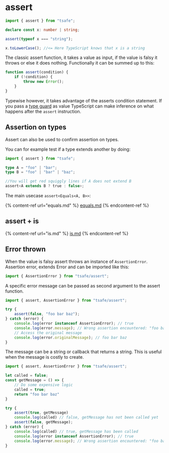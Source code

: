 # assert

```typescript
import { assert } from "tsafe";

declare const x: number | string;

assert(typeof x === "string");

x.toLowerCase(); //<= Here TypeScript knows that x is a string
```

The classic assert function, it takes a value as input, if the value is falsy it throws or else it does nothing. Functionally it can be summed up to this:

```typescript
function assert(condition) {
	if (!condition) {
		throw new Error();
	}
}
```

Typewise however, it takes advantage of the asserts condition statement. If you pass a [type guard](https://www.typescriptlang.org/docs/handbook/advanced-types.html#type-guards-and-differentiating-types) as value TypeScript can make inference on what happens after the `assert` instruction.

## Assertion on types

Assert can also be used to confirm assertion on types.

You can for example test if a type extends another by doing:

```typescript
import { assert } from "tsafe";

type A = "foo" | "bar";
type B = "foo" | "bar" | "baz";

//You will get red squiggly lines if A does not extend B
assert<A extends B ? true : false>;
```

The main usecase `assert<Equals<A, B>>`:

{% content-ref url="equals.md" %}
[equals.md](equals.md)
{% endcontent-ref %}

## assert + is

{% content-ref url="is.md" %}
[is.md](is.md)
{% endcontent-ref %}

## Error thrown

When the value is falsy assert throws an instance of `AssertionError`. Assertion error, extends Error and can be imported like this:

```typescript
import { AssertionError } from "tsafe/assert";
```

A specific error message can be passed as second argument to the assert function.

```typescript
import { assert, AssertionError } from "tsafe/assert";

try {
	assert(false, "foo bar baz");
} catch (error) {
	console.log(error instanceof AssertionError); // true
	console.log(error.message); // Wrong assertion encountered: "foo bar baz"
	// Access the original message
	console.log(error.originalMessage); // foo bar baz
}
```

The message can be a string or callback that returns a string. This is useful when the message is costly to create.

```typescript
import { assert, AssertionError } from "tsafe/assert";

let called = false;
const getMessage = () => {
	// Do some expensive logic
	called = true;
	return "foo bar baz"
}

try {
	assert(true, getMessage)
	console.log(called) // false, getMessage has not been called yet
	assert(false, getMessage);
} catch (error) {
	console.log(called) // true, getMessage has been called
	console.log(error instanceof AssertionError); // true
	console.log(error.message); // Wrong assertion encountered: "foo bar baz"
}
```
